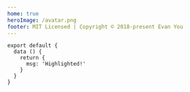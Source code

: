 ```yaml
---
home: true
heroImage: /avatar.png
footer: MIT Licensed | Copyright © 2018-present Evan You
---
```




``` js{4}
export default {
  data () {
    return {
      msg: 'Highlighted!'
    }
  }
}
```
